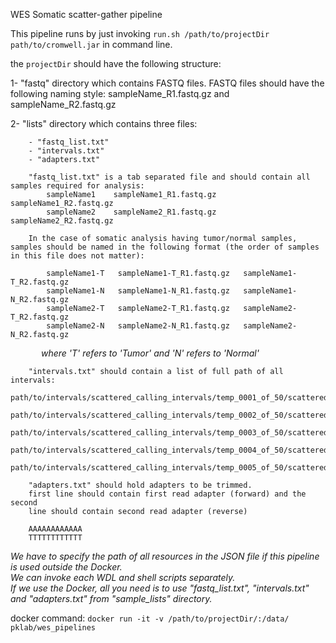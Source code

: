 WES Somatic scatter-gather pipeline  
  
This pipeline runs by just invoking `run.sh /path/to/projectDir path/to/cromwell.jar` in command line.  
  
the `projectDir` should have the following structure:  

1- "fastq" directory which contains FASTQ files. FASTQ files should have the following naming style:
    sampleName_R1.fastq.gz and sampleName_R2.fastq.gz

2- "lists" directory which contains three files:

        - "fastq_list.txt"
        - "intervals.txt"
        - "adapters.txt"

        "fastq_list.txt" is a tab separated file and should contain all samples required for analysis:
            sampleName1    sampleName1_R1.fastq.gz    sampleName1_R2.fastq.gz
            sampleName2    sampleName2_R1.fastq.gz    sampleName2_R2.fastq.gz

        In the case of somatic analysis having tumor/normal samples, samples should be named in the following format (the order of samples in this file does not matter):

            sampleName1-T	sampleName1-T_R1.fastq.gz	sampleName1-T_R2.fastq.gz
            sampleName1-N	sampleName1-N_R1.fastq.gz	sampleName1-N_R2.fastq.gz
            sampleName2-T	sampleName2-T_R1.fastq.gz	sampleName2-T_R2.fastq.gz
            sampleName2-N	sampleName2-N_R1.fastq.gz	sampleName2-N_R2.fastq.gz
        
&ensp;&ensp;&ensp;&ensp;&ensp;&ensp;&ensp;*where 'T' refers to 'Tumor' and 'N' refers to 'Normal'*

        "intervals.txt" should contain a list of full path of all intervals:
        path/to/intervals/scattered_calling_intervals/temp_0001_of_50/scattered.interval_list
        path/to/intervals/scattered_calling_intervals/temp_0002_of_50/scattered.interval_list
        path/to/intervals/scattered_calling_intervals/temp_0003_of_50/scattered.interval_list
        path/to/intervals/scattered_calling_intervals/temp_0004_of_50/scattered.interval_list
        path/to/intervals/scattered_calling_intervals/temp_0005_of_50/scattered.interval_list

        "adapters.txt" should hold adapters to be trimmed.
        first line should contain first read adapter (forward) and the second
        line should contain second read adapter (reverse)

        AAAAAAAAAAAA
        TTTTTTTTTTTT

*We have to specify the path of all resources in the JSON file if this pipeline is used outside the Docker.*  
*We can invoke each WDL and shell scripts separately.*  
*If we use the Docker, all you need is to use "fastq_list.txt", "intervals.txt" and "adapters.txt" from "sample_lists" directory.*  
  
docker command: `docker run -it -v /path/to/projectDir/:/data/ pklab/wes_pipelines`
